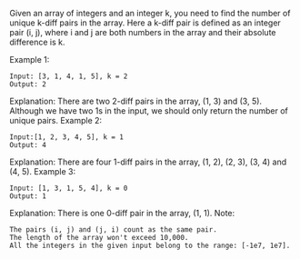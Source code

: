 Given an array of integers and an integer k, you need to find the number of unique k-diff pairs in the array. Here a k-diff pair is defined as an integer pair (i, j), where i and j are both numbers in the array and their absolute difference is k.

Example 1:
```
Input: [3, 1, 4, 1, 5], k = 2
Output: 2
```
Explanation: There are two 2-diff pairs in the array, (1, 3) and (3, 5).
Although we have two 1s in the input, we should only return the number of unique pairs.
Example 2:
```
Input:[1, 2, 3, 4, 5], k = 1
Output: 4
```
Explanation: There are four 1-diff pairs in the array, (1, 2), (2, 3), (3, 4) and (4, 5).
Example 3:
```
Input: [1, 3, 1, 5, 4], k = 0
Output: 1
```
Explanation: There is one 0-diff pair in the array, (1, 1).
Note:
```
The pairs (i, j) and (j, i) count as the same pair.
The length of the array won't exceed 10,000.
All the integers in the given input belong to the range: [-1e7, 1e7].
```
